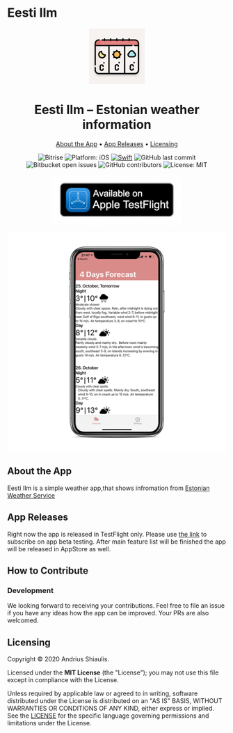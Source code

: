 # Eesti Ilm

<p align="center">
<img src="Images/playstore.png" alt="Eesti Ilm for iOS" height="128" width="128">
</p>

<h1 align="center">Eesti Ilm – Estonian weather information</h1>

<p align="center">
  <a href="#about-the-app">About the App</a> •
  <a href="#app-releases">App Releases</a> •
  <a href="#licensing">Licensing</a>
</p>

<p align="center">
<img alt="Bitrise" src="https://img.shields.io/bitrise/291c9f9e7fd2725b?token=NMywGvBvO69pV05hYFu8pg">
<img src="https://img.shields.io/badge/Platform-iOS%2014.0+-lightgrey.svg" alt="Platform: iOS">
<a href="https://developer.apple.com/swift/"><img src="https://img.shields.io/badge/Swift-5-orange.svg?style=flat" alt="Swift"/></a>
<img alt="GitHub last commit" src="https://img.shields.io/github/last-commit/shiaulis/estonianweather">
<img alt="Bitbucket open issues" src="https://img.shields.io/bitbucket/issues/shiaulis/estonianweather">
<img alt="GitHub contributors" src="https://img.shields.io/github/contributors/shiaulis/EstonianWeather">
<img src="https://img.shields.io/github/license/erikmartens/NearbyWeather.svg?style=flat" alt="License: MIT">
</p>
<p align="center">
<a href="https://testflight.apple.com/join/CMLvzuYL"><img src="Images/testflight_badge.png" alt="Download on the TestFlight"/></a>
</p>

<p align="center">
<img src="Images/screenshot_forecast.png" alt="Eesti Ilm Screenshot">
</p>

## About the App

Eesti Ilm is a simple weather app,that shows infromation from [Estonian Weather Service](http://www.ilmateenistus.ee/?lang=en)

## App Releases

Right now the app is released in TestFlight only. Please use [the link](https://testflight.apple.com/join/CMLvzuYL) to subscribe on app beta testing. After main feature list will be finished the app will be released in AppStore as well.

## How to Contribute

### Development

We looking forward to receiving your contributions. Feel free to file an issue if you have any ideas how the app can be improved. Your PRs are also welcomed.

## Licensing

Copyright © 2020 Andrius Shiaulis.

Licensed under the **MIT License** (the "License"); you may not use this file except in compliance with the License.

Unless required by applicable law or agreed to in writing, software distributed under the License is distributed on an "AS IS" BASIS, WITHOUT WARRANTIES OR CONDITIONS OF ANY KIND, either express or implied. See the [LICENSE](./LICENSE) for the specific language governing permissions and limitations under the License.
